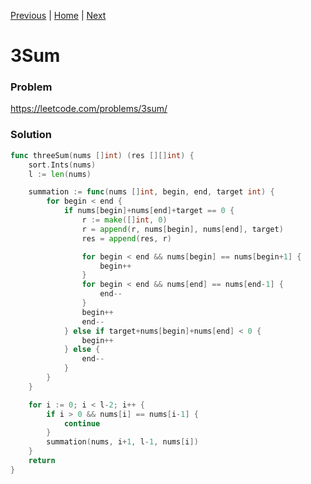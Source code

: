 [Previous](https://github.com/albertopformoso/go-leetcode/blob/main/014-longest-common-prefix/014-longest-common-prefix.md) | [Home](https://github.com/albertopformoso/go-leetcode) | [Next](https://github.com/albertopformoso/go-leetcode/blob/main/016-3sum-closest/016-3sum-closest.md)

# 3Sum

### Problem

https://leetcode.com/problems/3sum/

### Solution

```go
func threeSum(nums []int) (res [][]int) {
	sort.Ints(nums)
	l := len(nums)

	summation := func(nums []int, begin, end, target int) {
		for begin < end {
			if nums[begin]+nums[end]+target == 0 {
				r := make([]int, 0)
				r = append(r, nums[begin], nums[end], target)
				res = append(res, r)

				for begin < end && nums[begin] == nums[begin+1] {
					begin++
				}
				for begin < end && nums[end] == nums[end-1] {
					end--
				}
				begin++
				end--
			} else if target+nums[begin]+nums[end] < 0 {
				begin++
			} else {
				end--
			}
		}
	}

	for i := 0; i < l-2; i++ {
		if i > 0 && nums[i] == nums[i-1] {
			continue
		}
		summation(nums, i+1, l-1, nums[i])
	}
	return
}

```
